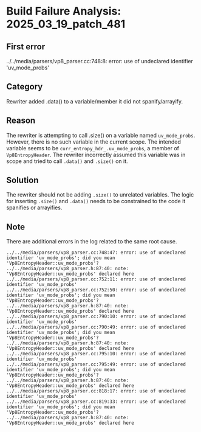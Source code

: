 # Build Failure Analysis: 2025_03_19_patch_481

## First error

../../media/parsers/vp8_parser.cc:748:8: error: use of undeclared identifier 'uv_mode_probs'

## Category
Rewriter added .data() to a variable/member it did not spanify/arrayify.

## Reason
The rewriter is attempting to call .size() on a variable named `uv_mode_probs`. However, there is no such variable in the current scope. The intended variable seems to be `curr_entropy_hdr_.uv_mode_probs`, a member of `Vp8EntropyHeader`. The rewriter incorrectly assumed this variable was in scope and tried to call `.data()` and `.size()` on it.

## Solution
The rewriter should not be adding `.size()` to unrelated variables. The logic for inserting `.size()` and `.data()` needs to be constrained to the code it spanifies or arrayifies.

## Note
There are additional errors in the log related to the same root cause.
```
../../media/parsers/vp8_parser.cc:748:47: error: use of undeclared identifier 'uv_mode_probs'; did you mean 'Vp8EntropyHeader::uv_mode_probs'?
../../media/parsers/vp8_parser.h:87:40: note: 'Vp8EntropyHeader::uv_mode_probs' declared here
../../media/parsers/vp8_parser.cc:752:11: error: use of undeclared identifier 'uv_mode_probs'
../../media/parsers/vp8_parser.cc:752:50: error: use of undeclared identifier 'uv_mode_probs'; did you mean 'Vp8EntropyHeader::uv_mode_probs'?
../../media/parsers/vp8_parser.h:87:40: note: 'Vp8EntropyHeader::uv_mode_probs' declared here
../../media/parsers/vp8_parser.cc:790:10: error: use of undeclared identifier 'uv_mode_probs'
../../media/parsers/vp8_parser.cc:790:49: error: use of undeclared identifier 'uv_mode_probs'; did you mean 'Vp8EntropyHeader::uv_mode_probs'?
../../media/parsers/vp8_parser.h:87:40: note: 'Vp8EntropyHeader::uv_mode_probs' declared here
../../media/parsers/vp8_parser.cc:795:10: error: use of undeclared identifier 'uv_mode_probs'
../../media/parsers/vp8_parser.cc:795:49: error: use of undeclared identifier 'uv_mode_probs'; did you mean 'Vp8EntropyHeader::uv_mode_probs'?
../../media/parsers/vp8_parser.h:87:40: note: 'Vp8EntropyHeader::uv_mode_probs' declared here
../../media/parsers/vp8_parser.cc:818:17: error: use of undeclared identifier 'uv_mode_probs'
../../media/parsers/vp8_parser.cc:819:33: error: use of undeclared identifier 'uv_mode_probs'; did you mean 'Vp8EntropyHeader::uv_mode_probs'?
../../media/parsers/vp8_parser.h:87:40: note: 'Vp8EntropyHeader::uv_mode_probs' declared here